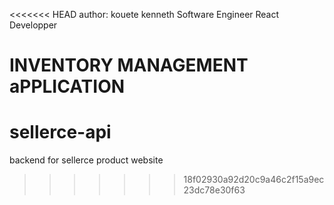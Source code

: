 <<<<<<< HEAD
author: kouete kenneth
Software Engineer
React Developper

INVENTORY MANAGEMENT aPPLICATION
=======
# sellerce-api
backend for sellerce product website
>>>>>>> 18f02930a92d20c9a46c2f15a9ec23dc78e30f63
